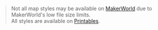 > Not all map styles may be available on [MakerWorld](https://makerworld.com/en/@ansonl) due to MakerWorld's low file size limits.  
All styles are available on [Printables](https://www.printables.com/@ansonl).